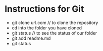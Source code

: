 # Instructions for Git

* git clone url.com // to clone the repository
* cd into the folder you have cloned
* git status // to see the status of our folder
* git add readme.md
* git status